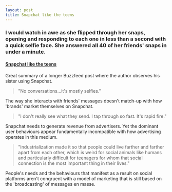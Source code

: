 ```yaml
---
layout: post
title: Snapchat like the teens
---
```


### I would watch in awe as she flipped through her snaps, opening and responding to each one in less than a second with a quick selfie face. She answered all 40 of her friends' snaps in under a minute.

#### <a href="http://kottke.org/16/02/snapchat-like-the-teens">Snapchat like the teens</a>

Great summary of a longer Buzzfeed post where the author observes his sister using Snapchat.

> "No conversations...it's mostly selfies."

The way she interacts with friends' messages doesn't match-up with how 'brands' market themselves on Snapchat.

> "I don't really see what they send. I tap through so fast. It's rapid fire."

Snapchat needs to generate revenue from advertisers. Yet the dominant user behaviours appear fundamentally incompatible with how advertising operates in this medium.

> "Industrialization made it so that people could live farther and farther apart from each other, which is weird for social animals like humans and particularly difficult for teenagers for whom that social connection is the most important thing in their lives."

People's needs and the behaviours that manifest as a result on social platforms aren't congruent with a model of marketing that is still based on the 'broadcasting' of messages en masse.